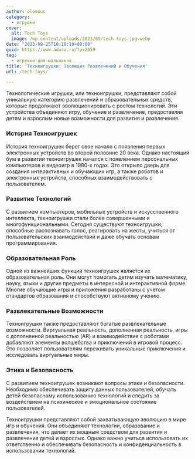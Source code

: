 ```yaml
---
author: olomouc
category:
  - игрушки
cover:
  alt: Tech Toys
  image: /wp-content/uploads/2023/09/tech-toys-jpg.webp
date: "2023-09-25T10:10:19+00:00"
guid: https://www.adora.ru/?p=2659
tag:
  - игрушки-для-мальчиков
title: 'Техноигрушки: Эволюция Развлечений и Обучения'
url: /tech-toys/

---
```

Технологические игрушки, или техноигрушки, представляют собой уникальную категорию развлечений и образовательных средств, которые продолжают эволюционировать с ростом технологий. Эти устройства объединяют игру, обучение и развлечение, предоставляя детям и взрослым новые возможности для развития и развлечения.

### История Техноигрушек

История техноигрушек берет свое начало с появления первых электронных устройств во второй половине 20 века. Однако настоящий бум в развитии техноигрушек начался с появлением персональных компьютеров и видеоигр в 1980-х годах. Это открыло дверь для создания интерактивных и обучающих игр, а также роботов и электронных устройств, способных взаимодействовать с пользователем.

### Развитие Технологий

С развитием компьютеров, мобильных устройств и искусственного интеллекта, техноигрушки стали более совершенными и многофункциональными. Сегодня существуют техноигрушки, способные распознавать голос, реагировать на жесты, учиться от пользовательских взаимодействий и даже обучать основам программирования.

### Образовательная Роль

Одной из важнейших функций техноигрушек является их образовательная роль. Они могут помогать детям изучать математику, науку, языки и другие предметы в интересной и интерактивной форме. Многие обучающие игры и приложения разработаны с учетом стандартов образования и способствуют активному учению.

### Развлекательные Возможности

Техноигрушки также предоставляют богатые развлекательные возможности. Виртуальная реальность, дополненная реальность, игры с дополненной реальностью (AR) и взаимодействие с роботами добавляют элементы волшебства и приключений в игровой процесс. Это позволяет пользователям переживать уникальные приключения и исследовать виртуальные миры.

### Этика и Безопасность

С развитием техноигрушек возникают вопросы этики и безопасности. Необходимо обеспечивать защиту данных пользователей, обучать детей безопасному использованию технологий и следить за воздействием на психическое и эмоциональное состояние пользователей.

Техноигрушки представляют собой захватывающую эволюцию в мире игр и обучения. Они объединяют технологии, образование и развлечения, что делает их мощным средством для развития и развлечения детей и взрослых. Однако важно учиться использовать их ответственно и обеспечивать безопасность и конфиденциальность в использовании технологий.
